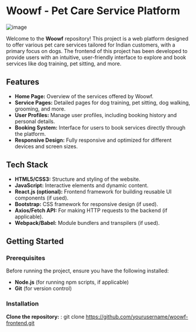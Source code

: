 # Woowf - Pet Care Service Platform
![image](https://github.com/user-attachments/assets/8ed8758e-d111-41ea-93fc-9c8d4dd69a60)

Welcome to the **Woowf** repository! This project is a web platform designed to offer various pet care services tailored for Indian customers, with a primary focus on dogs. The frontend of this project has been developed to provide users with an intuitive, user-friendly interface to explore and book services like dog training, pet sitting, and more.

## Features

- **Home Page:** Overview of the services offered by Woowf.
- **Service Pages:** Detailed pages for dog training, pet sitting, dog walking, grooming, and more.
- **User Profiles:** Manage user profiles, including booking history and personal details.
- **Booking System:** Interface for users to book services directly through the platform.
- **Responsive Design:** Fully responsive and optimized for different devices and screen sizes.

## Tech Stack

- **HTML5/CSS3:** Structure and styling of the website.
- **JavaScript:** Interactive elements and dynamic content.
- **React.js (optional):** Frontend framework for building reusable UI components (if used).
- **Bootstrap:** CSS framework for responsive design (if used).
- **Axios/Fetch API:** For making HTTP requests to the backend (if applicable).
- **Webpack/Babel:** Module bundlers and transpilers (if used).

## Getting Started

### Prerequisites

Before running the project, ensure you have the following installed:

- **Node.js** (for running npm scripts, if applicable)
- **Git** (for version control)

### Installation
**Clone the repository:** : git clone https://github.com/yourusername/woowf-frontend.git
